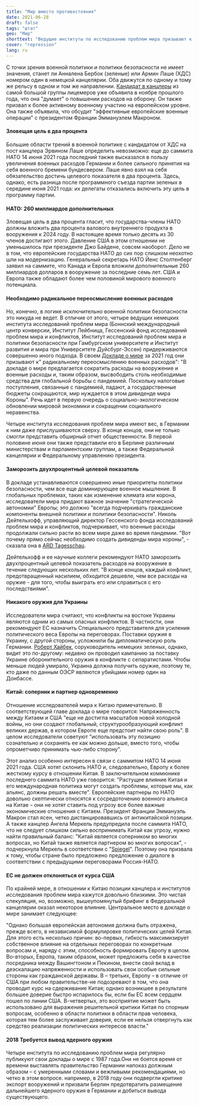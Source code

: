```yaml
---
title: "Мир вместо противостояния"
date: 2021-06-28
draft: false
tags: "штат"
geo: "Мир"
shorttext: "Ведущие институты по исследованию проблем мира призывают к стратегической автономии Европы и предостерегают от конфронтации с Китаем."
cover: "repression"
lang: ru
---
```


С точки зрения военной политики и политики безопасности не имеет значения, станет ли Анналена Бербок (зеленые) или Армин Лаше (ХДС) номером один в немецкой канцелярии. Оба движутся по одному и тому же рельсу в одном и том же направлении. [Кандидат в канцлеры](https://www.tagesspiegel.de/politik/gruenen-chefin-fuer-europaeische-verteidigungspolitik-baerbock-will-die-bundeswehr-staerken/26670854.html "Baerbock will die Bundeswehr stärken") из самой большой группы лицемеров уже объявила в ноябре прошлого года, что она "думает" о повышении расходов на оборону. Он также призвал к более активному военному участию на европейском уровне. Она также объявила, что обсудит "эффективные европейские военные операции" с президентом Франции Эммануэлем Макроном.

#### Зловещая цель в два процента

Большие области трений в военной политике с кандидатом от ХДС на пост канцлера Эрвином Лаше определить невозможно: еще до саммита НАТО 14 июня 2021 года последний также высказался в пользу увеличения военных расходов Германии и более сильного принятия на себя военного бремени бундесвером.  Лаше явно взял на себя обязательство достичь целевого показателя в два процента. Здесь, однако, есть разница после программного съезда партии зеленых в середине июня 2021 года: их делегаты отказались включить эту цель в программу партии.

#### НАТО: 260 миллиардов дополнительных

Зловещая цель в два процента гласит, что государства-члены НАТО должны вложить два процента валового внутреннего продукта в вооружения к 2024 году. В настоящее время только десять из 30 членов достигают этого. Давление США в этом отношении не уменьшилось при президенте Джо Байдене, совсем наоборот. Дело не в том, что европейские государства НАТО до сих пор слишком неохотно шли на модернизацию. Генеральный секретарь НАТО Йенс Столтенберг заявил на саммите, что Канада и Европа вложили дополнительные 260 миллиардов долларов в вооружение за последние семь лет. США и Европа также обладают более чем половиной мирового военного потенциала.

#### Необходимо радикальное переосмысление военных расходов

Но, конечно, в логике исключительно военной политики безопасности это никуда не ведет. В отличие от этого, четыре ведущих немецких института исследований проблем мира (Боннский международный центр конверсии, Институт Лейбница, Гессенский фонд исследований проблем мира и конфликтов, Институт исследований проблем мира и политики безопасности при Гамбургском университете и Институт развития и мира при Университете Дуйсбург-Эссен) придерживаются совершенно иного подхода. В своем [Докладе о мире](/staticdownloads/Pressemitteilung_Friedensgutachten_2021.pdf "Friedensgutachten 2021") за 2021 год они призывают к" радикальному переосмыслению военных расходов": "В докладе о мире предлагается сократить расходы на вооружение и военные расходы и, таким образом, высвободить столь необходимые средства для глобальной борьбы с пандемией. Поскольку налоговые поступления, связанные с пандемией, падают, а государственные бюджеты сокращаются, мир нуждается в этом дивиденде мира Короны". Речь идет в первую очередь о социально-экологическом обновлении мировой экономики и сокращении социального неравенства.

Четыре института исследования проблем мира имеют вес, в Германии к ним даже прислушиваются сверху. В конце концов, они не только смогли представить обширный отчет общественности. В первой половине июня они также представили его в Берлине различным министерствам и парламентским группам, а также Федеральной канцелярии и Федеральному управлению президента.

#### Заморозить двухпроцентный целевой показатель

В докладе устанавливаются совершенно иные приоритеты политики безопасности, чем все еще доминирующее военное мышление. В глобальных проблемах, таких как изменение климата или корона, исследователи мира придают важное значение "стратегической автономии" Европы; это должно "всегда подчеркивать гражданские компоненты внешней политики и политики безопасности". Николь Дейтельхофф, управляющий директор Гессенского фонда исследований проблем мира и конфликтов, подчеркивает, что военные расходы продолжали сильно расти во всем мире даже во время пандемии. "Вот почему прямо сейчас необходимо создать дивиденды мира короны", - сказала она в [ARD Tagesschau](https://www.tagesschau.de/inland/friedensgutachten-103.html "Gegen Corona kämpfen statt Waffen kaufen").

Дейтельхофф и ее научные коллеги рекомендуют НАТО заморозить двухпроцентный целевой показатель расходов на вооружение в течение следующих нескольких лет. "В конце концов, каждый конфликт, предотвращенный насилием, обходится дешевле, чем все расходы на оружие - для того, чтобы выиграть его или справиться с его последствиями".

#### Никакого оружия для Украины

Исследователи мира считают, что конфликты на востоке Украины являются одним из самых опасных конфликтов. В частности, они рекомендуют ЕС назначить Специального представителя для усиления политического веса Европы на переговорах. Поставки оружия в Украину, с другой стороны, усложнили бы дипломатическую роль Германии. [Роберт Хайбек](https://www.n-tv.de/politik/Habeck-verteidigt-erneut-Ukraine-Vorstoss-article22598466.html "Habeck verteidigt erneut Ukraine-Vorstoß"), соруководитель немецких зеленых, однако, видит это по-другому: недавно он проводил кампанию за поставку Украине оборонительного оружия в конфликте с сепаратистами. Чтобы меньше людей умирало, Украина должна получить оружие, поэтому те, кто даже по данным ОЭСР являются убийцами номер один на Донбассе.

#### Китай: соперник и партнер одновременно

Отношение исследователей мира к Китаю примечательно. В соответствующей главе доклада о мире говорится: Напряженность между Китаем и США "еще не достигла масштабов новой холодной войны, но они создают глобальный, структурообразующий конфликт великих держав, в котором Европе еще предстоит найти свою роль". В целом исследователи советуют "использовать эту позицию сознательно и сохранять ее как можно дольше, вместо того, чтобы опрометчиво принимать чью-либо сторону".

Этот анализ особенно интересен в связи с саммитом НАТО 14 июня 2021 года.  США хотят склонить НАТО и, следовательно, Европу к более жесткому курсу в отношении Китая. В заключительном коммюнике последнего саммита НАТО уже говорится: "Растущее влияние Китая и его международная политика могут создать проблемы, которые мы, как альянс, должны решать вместе". Европейские партнеры по НАТО довольно скептически относятся к сосредоточению военного альянса на Китае – они не хотят ставить под угрозу все более важные экономические отношения с Китаем. Президент Франции Эммануэль Макрон стал ясен, четко дистанцировавшись от антикитайской позиции. А также канцлер Ангела Меркель предупредила после саммита НАТО, что не следует слишком сильно воспринимать Китай как угрозу, нужно найти правильный баланс: "Китай является соперником во многих вопросах, но Китай также является партнером во многих вопросах", - подчеркнула Меркель в соответствии с "[Spiegel](https://www.spiegel.de/politik/deutschland/nato-gipfel-angela-merkel-will-nato-dialog-mit-china-a-9fe94bc0-c0fd-42a4-87e5-1f11c139f948 "Merkel will Nato-Dialog mit China")". Поэтому она призвала к тому, чтобы стране было предложено предложение о диалоге в соответствии с предыдущими переговорами Россия-НАТО.

#### ЕС не должен отклоняться от курса США

По крайней мере, в отношении к Китаю позиции канцлера и институтов исследования проблем мира кажутся довольно близкими. Это чистая спекуляция, но, возможно, вышеупомянутый брифинг в Федеральной канцелярии оказал некоторое влияние. Центральное место в докладе о мире занимает следующее:

"Однако большая европейская автономия должна быть отражена, прежде всего, в независимой формулировке политических целей Китая. Для этого есть несколько причин: во-первых, гибкость максимизирует собственное влияние на отдельных переговорах по конкретным вопросам и, наряду с этим, способность формировать Европу в целом. Во-вторых, Европа, таким образом, может предложить себя в качестве посредника между Вашингтоном и Пекином, внести свой вклад в деэскалацию напряженности и использовать свои особые сильные стороны как гражданской державы. В – третьих, Европу – в отличие от США при любом правительстве-не подозревают в том, что она проводит курс на сдерживание Китая; однако возникшее в результате большее доверие быстро испарилось бы, если бы ЕС всем сердцем пошел по линии США. В-четвертых, это восприятие может быть использовано для выражения решительной критики Китая по спорным вопросам, особенно в области политики в области прав человека, которая тем более заслуживает доверия, если ее нельзя отвергнуть как средство реализации политических интересов власти."

#### 2018 Требуется вывод ядерного оружия

Четыре института по исследованию проблем мира регулярно публикуют свои доклады о мире с 1987 года.Они не боятся время от времени выставлять правительство Германии напоказ должным образом – с умеренными словами и вежливыми рекомендациями, но четко в этом вопросе. например, в 2018 году они подвергли критике экспорт вооружений и призвали Берлин предотвратить размещение дальнейшего ядерного оружия в Германии и добиться вывода существующего.
